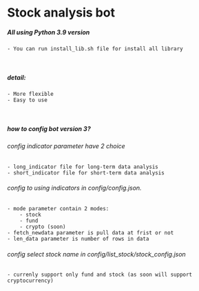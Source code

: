 # Stock analysis bot
##### All using Python 3.9 version
    - You can run install_lib.sh file for install all library
&nbsp;
##### detail:
    - More flexible
    - Easy to use
&nbsp;
##### how to config bot version 3?
###### config indicator parameter have 2 choice
    - long_indicator file for long-term data analysis
    - short_indicator file for short-term data analysis
###### config to using indicators in config/config.json.
    - mode parameter contain 2 modes:
        - stock
        - fund
        - crypto (soon)
    - fetch_newdata parameter is pull data at frist or not
    - len_data parameter is number of rows in data
###### config select stock name in config/list_stock/stock_config.json
    - currenly support only fund and stock (as soon will support cryptocurrency)